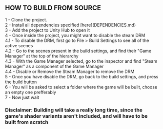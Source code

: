 <div align="left">

## HOW TO BUILD FROM SOURCE

<div>1 - Clone the project.
<br>2 - Install all dependencies specified [here](DEPENDENCIES.md)
<br>3 - Add the project to Unity Hub to open it
<br>4 - Once inside the project, you might want to disable the steam DRM
<br>4.1 - To disable the DRM, first go to File > Build Settings to see all of the active scenes
<br>4.2 - Go to the scenes present in the build settings, and find their "Game Manager" at the top of the hierarchy
<br>4.3 - With the Game Manager selected, go to the inspector and find "Steam Manager" as a component of the Game Manager
<br>4.4 - Disable or Remove the Steam Manager to remove the DRM
<br>5 - Once you have disable the DRM, go back to the build settings, and press the build button
<br>6 - You will be asked to select a folder where the game will be built, choose an empty one prefferably
<br>7 - Now just wait
</div>

### Disclaimer: Building will take a really long time, since the game's shader variants aren't included, and will have to be built from scratch

</div>